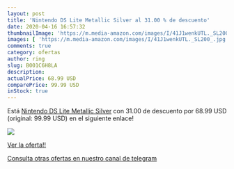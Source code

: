 ```yaml
---
layout: post
title: 'Nintendo DS Lite Metallic Silver al 31.00 % de descuento'
date: 2020-04-16 16:57:32
thumbnailImage: 'https://m.media-amazon.com/images/I/41J1wenkUTL._SL200_.jpg'
images: [ 'https://m.media-amazon.com/images/I/41J1wenkUTL._SL200_.jpg' ]
comments: true
category: ofertas
author: ring
slug: B001C6H8LA
description:
actualPrice: 68.99 USD
comparePrice: 99.99 USD
inStock: true
---
```


Está [Nintendo DS Lite Metallic Silver](https://www.amazon.com/dp/B001C6H8LA/?tag=redken08-20) con 31.00 de descuento por 68.99 USD (original: 99.99 USD) en el siguiente enlace!

[![](https://m.media-amazon.com/images/I/41J1wenkUTL._SL200_.jpg)](https://www.amazon.com/dp/B001C6H8LA/?tag=redken08-20)

[Ver la oferta!!](https://www.amazon.com/dp/B001C6H8LA/?tag=redken08-20)

[Consulta otras ofertas en nuestro canal de telegram](https://t.me/s/ofertas25)
